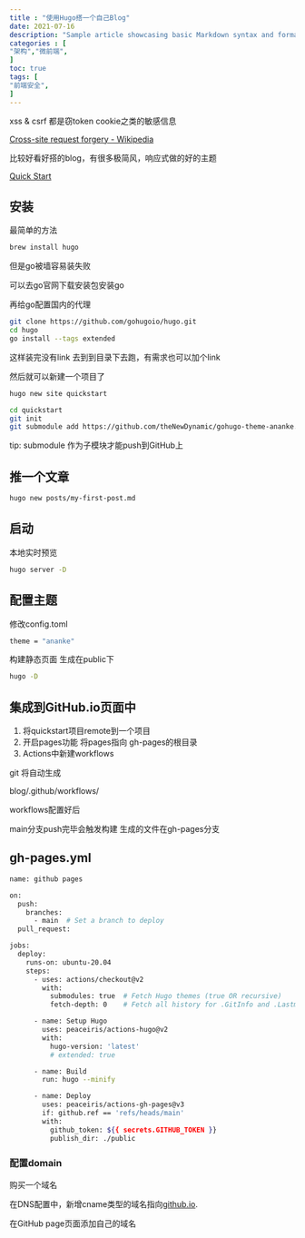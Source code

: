 ```yaml
---
title : "使用Hugo搭一个自己Blog"
date: 2021-07-16
description: "Sample article showcasing basic Markdown syntax and formatting for HTML elements."
categories : [                              
"架构","微前端",
]
toc: true
tags: [
"前端安全",
]
---
```


xss & csrf 都是窃token cookie之类的敏感信息


 <!--more-->
[Cross-site request forgery - Wikipedia](https://en.wikipedia.org/wiki/Cross-site_request_forgery)

比较好看好搭的blog，有很多极简风，响应式做的好的主题

[Quick Start](https://gohugo.io/getting-started/quick-start/)

## 安装

最简单的方法

```bash
brew install hugo
```

但是go被墙容易装失败

可以去go官网下载安装包安装go

再给go配置国内的代理

```bash
git clone https://github.com/gohugoio/hugo.git
cd hugo
go install --tags extended
```

这样装完没有link 去到到目录下去跑，有需求也可以加个link

然后就可以新建一个项目了

```bash
hugo new site quickstart

cd quickstart
git init
git submodule add https://github.com/theNewDynamic/gohugo-theme-ananke.git themes/ananke
```

tip: submodule 作为子模块才能push到GitHub上

## 推一个文章

```bash
hugo new posts/my-first-post.md
```

## 启动

本地实时预览

```bash
hugo server -D
```

## 配置主题

修改config.toml

```bash
theme = "ananke"
```

构建静态页面 生成在public下

```bash
hugo -D
```

## 集成到GitHub.io页面中

1. 将quickstart项目remote到一个项目
2. 开启pages功能 将pages指向 gh-pages的根目录
3. Actions中新建workflows

git 将自动生成

blog/.github/workflows/

workflows配置好后

main分支push完毕会触发构建 生成的文件在gh-pages分支

## gh-pages.yml

```bash
name: github pages

on:
  push:
    branches:
      - main  # Set a branch to deploy
  pull_request:

jobs:
  deploy:
    runs-on: ubuntu-20.04
    steps:
      - uses: actions/checkout@v2
        with:
          submodules: true  # Fetch Hugo themes (true OR recursive)
          fetch-depth: 0    # Fetch all history for .GitInfo and .Lastmod

      - name: Setup Hugo
        uses: peaceiris/actions-hugo@v2
        with:
          hugo-version: 'latest'
          # extended: true

      - name: Build
        run: hugo --minify

      - name: Deploy
        uses: peaceiris/actions-gh-pages@v3
        if: github.ref == 'refs/heads/main'
        with:
          github_token: ${{ secrets.GITHUB_TOKEN }}
          publish_dir: ./public
```

### 配置domain

购买一个域名

在DNS配置中，新增cname类型的域名指向[github.io](http://github.io/).

在GitHub page页面添加自己的域名
